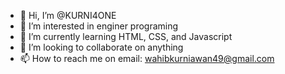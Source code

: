 - 👋 Hi, I’m @KURNI4ONE
- 👀 I’m interested in enginer programing
- 🌱 I’m currently learning HTML, CSS, and Javascript
- 💞️ I’m looking to collaborate on anything
- 📫 How to reach me on email: wahibkurniawan49@gmail.com

<!---
KURNI4ONE/KURNI4ONE is a ✨ special ✨ repository because its `README.md` (this file) appears on your GitHub profile.
You can click the Preview link to take a look at your changes.
--->

